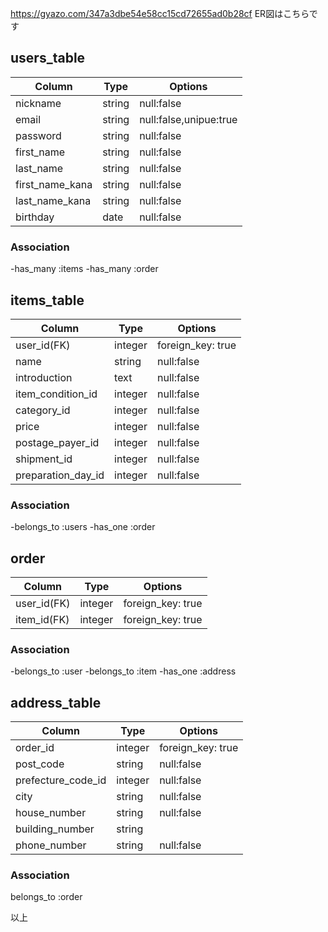 https://gyazo.com/347a3dbe54e58cc15cd72655ad0b28cf
ER図はこちらです

## users_table
|Column	|Type|	Options|
|-------|---|-----|
|nickname|string|null:false|
|email|string|null:false,unipue:true|
|password|string|null:false|
|first_name|string|null:false|
|last_name|string|null:false|
|first_name_kana|string|null:false|
|last_name_kana|string|null:false|
|birthday|date|null:false|

### Association
-has_many :items
-has_many :order


## items_table
|Column	|Type|	Options|
|-------|---|-----|
|user_id(FK) |integer|foreign_key: true|
|name|string|null:false|
|introduction|text|null:false|
|item_condition_id|integer|null:false|
|category_id|integer|null:false|
|price|integer|null:false|
|postage_payer_id|integer|null:false|
|shipment_id|integer|null:false|
|preparation_day_id|integer|null:false|


### Association
-belongs_to :users
-has_one :order


## order
|Column	|Type|	Options|
|-------|---|-----|
|user_id(FK)|integer|foreign_key: true|
|item_id(FK)|integer|foreign_key: true|

### Association
-belongs_to :user
-belongs_to :item
-has_one :address


## address_table
|Column	|Type|	Options|
|-------|---|-----|
|order_id|integer|foreign_key: true|
|post_code|string|null:false|
|prefecture_code_id|integer|null:false|
|city|string|null:false|
|house_number|string|null:false|
|building_number|string|
|phone_number|string|null:false|


### Association
belongs_to :order

以上